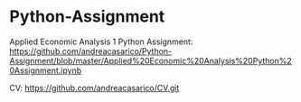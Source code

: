 # Python-Assignment
Applied Economic Analysis 1 Python Assignment: https://github.com/andreacasarico/Python-Assignment/blob/master/Applied%20Economic%20Analysis%20Python%20Assignment.ipynb
 
CV:
https://github.com/andreacasarico/CV.git
